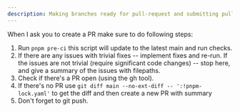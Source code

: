 ```yaml
---
description: Making branches ready for pull-request and submitting pull-requests
---
```


When I ask you to create a PR make sure to do following steps:

1. Run `pnpm pre-ci` this script will update to the latest main and run checks.
2. If there are any issues with trivial fixes -- implement fixes and re-run. If the issues are not trivial (require significant code changes) -- stop here, and give a summary of the issues with filepaths.
3. Check if there's a PR open (using the gh tool).
4. If there's no PR use `git diff main --no-ext-diff -- ':!pnpm-lock.yaml'` to get the diff and then create a new PR with summary
5. Don't forget to git push.